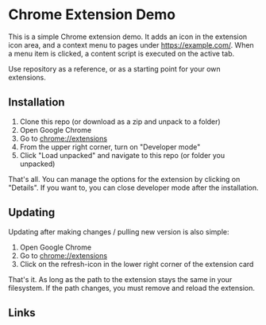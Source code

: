# Chrome Extension Demo

This is a simple Chrome extension demo. It adds an icon in the extension icon area, and a context menu to pages under https://example.com/. When a menu item is clicked, a content script is executed on the active tab.

Use repository as a reference, or as a starting point for your own extensions.

## Installation

1. Clone this repo (or download as a zip and unpack to a folder)
2. Open Google Chrome
3. Go to [chrome://extensions](chrome://extensions)
4. From the upper right corner, turn on "Developer mode"
5. Click "Load unpacked" and navigate to this repo (or folder you unpacked)

That's all. You can manage the options for the extension by clicking on "Details". If you want to, you can close developer mode after the installation.

## Updating

Updating after making changes / pulling new version is also simple:

1. Open Google Chrome
2. Go to [chrome://extensions](chrome://extensions)
3. Click on the refresh-icon in the lower right corner of the extension card

That's it. As long as the path to the extension stays the same in your filesystem. If the path changes, you must remove and reload the extension.

## Links
